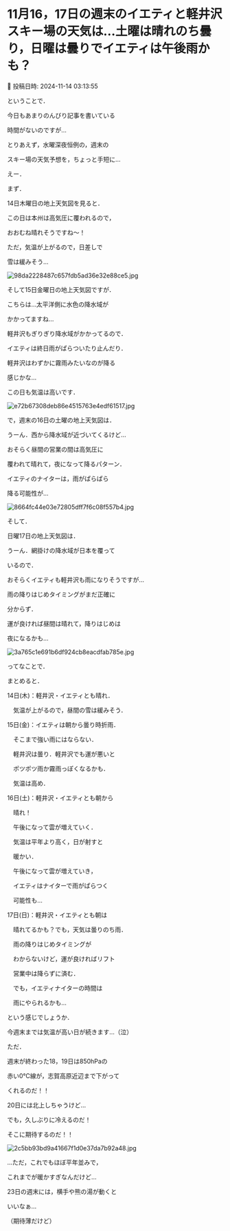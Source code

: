 # 11月16，17日の週末のイエティと軽井沢スキー場の天気は…土曜は晴れのち曇り，日曜は曇りでイエティは午後雨かも？

📅 投稿日時: 2024-11-14 03:13:55

ということで．


今日もあまりのんびり記事を書いている


時間がないのですが…





とりあえず，水曜深夜恒例の，週末の


スキー場の天気予想を，ちょっと手短に…





えー．


まず．


14日木曜日の地上天気図を見ると．


この日は本州は高気圧に覆われるので，


おおむね晴れそうですね～！


ただ，気温が上がるので，日差しで


雪は緩みそう…




![98da2228487c657fdb5ad36e32e88ce5.jpg](images/98da2228487c657fdb5ad36e32e88ce5.jpg)







そして15日金曜日の地上天気図ですが．


こちらは…太平洋側に水色の降水域が


かかってますね…


軽井沢もぎりぎり降水域がかかってるので．


イエティは終日雨がぱらついたり止んだり．


軽井沢はわずかに霧雨みたいなのが降る


感じかな…


この日も気温は高いです．




![e72b67308deb86e4515763e4edf61517.jpg](images/e72b67308deb86e4515763e4edf61517.jpg)







で，週末の16日の土曜の地上天気図は．


うーん．西から降水域が近づいてくるけど…


おそらく昼間の営業の間は高気圧に


覆われて晴れて，夜になって降るパターン．


イエティのナイターは，雨がぱらぱら


降る可能性が…




![8664fc44e03e72805dff7f6c08f557b4.jpg](images/8664fc44e03e72805dff7f6c08f557b4.jpg)







そして．


日曜17日の地上天気図は．


うーん．網掛けの降水域が日本を覆って


いるので．


おそらくイエティも軽井沢も雨になりそうですが…


雨の降りはじめタイミングがまだ正確に


分からず．


運が良ければ昼間は晴れて，降りはじめは


夜になるかも…




![3a765c1e691b6df924cb8eacdfab785e.jpg](images/3a765c1e691b6df924cb8eacdfab785e.jpg)







ってなことで．


まとめると．





14日(木)：軽井沢・イエティとも晴れ．


　気温が上がるので，昼間の雪は緩みそう．





15日(金)：イエティは朝から曇り時折雨．


　そこまで強い雨にはならない．


　軽井沢は曇り．軽井沢でも運が悪いと


　ポツポツ雨か霧雨っぽくなるかも．


　気温は高め．





16日(土)：軽井沢・イエティとも朝から


　晴れ！


　午後になって雲が増えていく．


　気温は平年より高く，日が射すと


　暖かい．


　午後になって雲が増えていき，


　イエティはナイターで雨がぱらつく


　可能性も…





17日(日)：軽井沢・イエティとも朝は


　晴れてるかも？でも，天気は曇りのち雨．


　雨の降りはじめタイミングが


　わからないけど，運が良ければリフト


　営業中は降らずに済む．


　でも，イエティナイターの時間は


　雨にやられるかも…





という感じでしょうか．


今週末までは気温が高い日が続きます…（泣）





ただ．


週末が終わった18，19日は850hPaの


赤い0℃線が，志賀高原近辺まで下がって


くれるのだ！！


20日には北上しちゃうけど…


でも，久しぶりに冷えるのだ！


そこに期待するのだ！！




![2c5bb93bd9a41667f1d0e37da7b92a48.jpg](images/2c5bb93bd9a41667f1d0e37da7b92a48.jpg)







…ただ，これでもほぼ平年並みで，


これまでが暖かすぎなんだけど…





23日の週末には，横手や熊の湯が動くと


いいなぁ…


（期待薄だけど）
